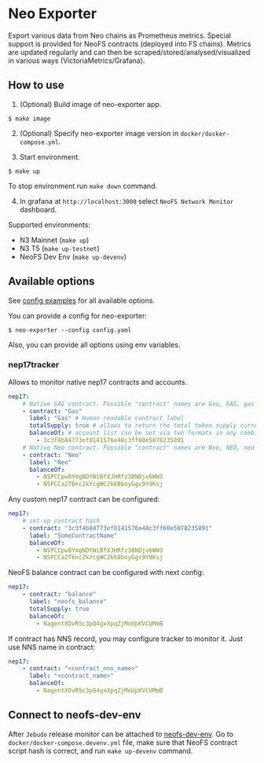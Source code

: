 # Neo Exporter

Export various data from Neo chains as Prometheus metrics. Special support is
provided for NeoFS contracts (deployed into FS chains). Metrics are updated
regularly and can then be scraped/stored/analysed/visualized in various ways
(VictoriaMetrics/Grafana).

## How to use 

1. (Optional) Build image of neo-exporter app.

```
$ make image
```

2. (Optional) Specify neo-exporter image version in `docker/docker-compose.yml`.

3. Start environment.

```
$ make up
```

To stop environment run `make down` command.

4. In grafana at `http://localhost:3000` select `NeoFS Network Monitor`
dashboard.

Supported environments:
- N3 Mainnet (`make up`)
- N3 T5 (`make up-testnet`)
- NeoFS Dev Env (`make up-devenv`)
   
## Available options

See [config examples](./config) for all available options.

You can provide a config for neo-exporter:

```shell
$ neo-exporter --config config.yaml
```

Also, you can provide all options using env variables.

### nep17tracker

Allows to monitor native nep17 contracts and accounts.

```yaml
nep17:
    # Native GAS contract. Possible "contract" names are Gas, GAS, gas
    - contract: "Gas" 
      label: "Gas" # Human readable contract label
      totalSupply: true # allows to return the total token supply currently available.
      balanceOf: # account list can be set via two formats in any combination
        - 3c3f4b84773ef0141576e48c3ff60e5078235891
    # Native Neo contract. Possible "contract" names are Neo, NEO, neo
    - contract: "Neo"
      label: "Neo"
      balanceOf:
        - NSPCCpw8YmgNDYWiBfXJHRfz38NDjv6WW3
        - NSPCCa2T6nc2kYcgWC2k68boyGgc9YdKsj
```

Any custom nep17 contract can be configured:

```yaml
nep17:
    # set-up contract hash
    - contract: "3c3f4b84773ef0141576e48c3ff60e5078235891"
      label: "SomeContractName"
      balanceOf:
        - NSPCCpw8YmgNDYWiBfXJHRfz38NDjv6WW3
        - NSPCCa2T6nc2kYcgWC2k68boyGgc9YdKsj
```

NeoFS balance contract can be configured with next config:

```yaml
nep17:
    - contract: "balance"
      label: "neofs_balance"
      totalSupply: true
      balanceOf:
        - NagentXDvR5c3pQ4gxXpqZjMoUpKVCUMmB
```

If contract has NNS record, you may configure tracker to monitor it. Just use NNS name in contract:

```yaml
nep17:
    - contract: "<contract_nns_name>"
      label: "<contract_name>"
      balanceOf:
        - NagentXDvR5c3pQ4gxXpqZjMoUpKVCUMmB
```

## Connect to neofs-dev-env

After `Jebudo` release monitor can be attached to 
[neofs-dev-env](https://github.com/nspcc-dev/neofs-dev-env). Go to 
`docker/docker-compose.devenv.yml` file, make sure that NeoFS contract script
hash is correct, and run `make up-devenv` command.
